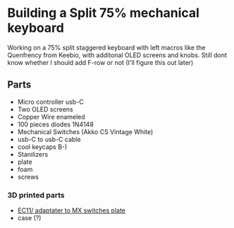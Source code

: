 # Building a Split 75% mechanical keyboard
Working on a 75% split staggered keyboard with left macros like the Quenfrency from Keebio, with additonal OLED screens and knobs. Still dont know whether I should add F-row or not (I'll figure this out later)

## Parts
- Micro controller usb-C
- Two OLED screens 
- Copper Wire enameled
- 100 pieces diodes 1N4148
- Mechanical Switches (Akko CS Vintage White)
- usb-C to usb-C cable
- cool keycaps B-)
- Stanilizers
- plate
- foam
- screws

### 3D printed parts
- [EC11/ adaptater to MX switches plate](https://www.thingiverse.com/thing:3770166)
- case (?)
